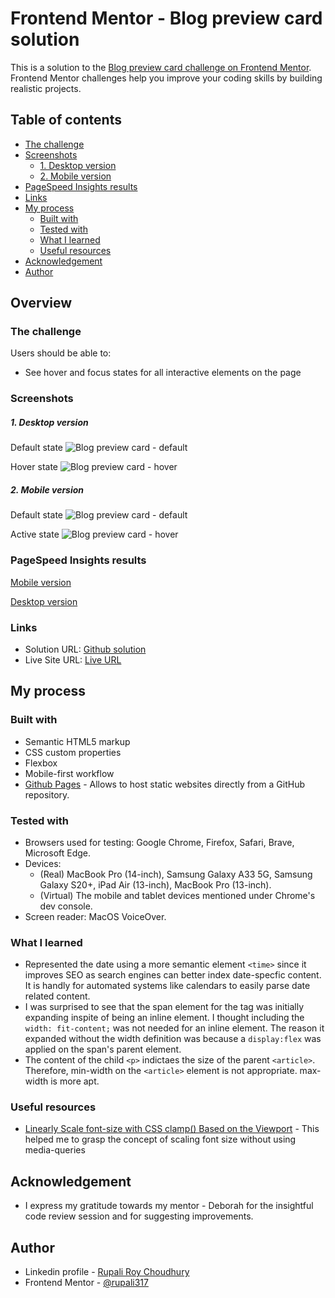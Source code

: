 # Frontend Mentor - Blog preview card solution

This is a solution to the [Blog preview card challenge on Frontend Mentor](https://www.frontendmentor.io/challenges/blog-preview-card-ckPaj01IcS). Frontend Mentor challenges help you improve your coding skills by building realistic projects.

## Table of contents

- [The challenge](#the-challenge)
- [Screenshots](#screenshots)
  - [1. Desktop version](#1-desktop-version)
  - [2. Mobile version](#2-mobile-version)
- [PageSpeed Insights results](#pagespeed-insights-results)
- [Links](#links)
- [My process](#my-process)
  - [Built with](#built-with)
  - [Tested with](#tested-with)
  - [What I learned](#what-i-learned)
  - [Useful resources](#useful-resources)
- [Acknowledgement](#acknowledgement)
- [Author](#author)

## Overview

### The challenge

Users should be able to:

- See hover and focus states for all interactive elements on the page

### Screenshots

##### 1. Desktop version

Default state
![Blog preview card - default](./assets/screenshots/desktop/Blog-preview-card-default.png)

Hover state
![Blog preview card - hover](./assets/screenshots/desktop/Blog-preview-card-hover.PNG)

##### 2. Mobile version

Default state
![Blog preview card - default](./assets/screenshots/mobile/Blog-preview-card-default.jpg)

Active state
![Blog preview card - hover](./assets/screenshots/mobile/Blog-preview-card-hover.jpg)

### PageSpeed Insights results

[Mobile version](https://pagespeed.web.dev/analysis/https-rupali317-github-io-blog-preview-card-main/y6htck4h6s?form_factor=mobile)

[Desktop version](https://pagespeed.web.dev/analysis/https-rupali317-github-io-blog-preview-card-main/y6htck4h6s?form_factor=desktop)

### Links

- Solution URL: [Github solution](https://github.com/rupali317/blog-preview-card-main)
- Live Site URL: [Live URL](https://rupali317.github.io/blog-preview-card-main/)

## My process

### Built with

- Semantic HTML5 markup
- CSS custom properties
- Flexbox
- Mobile-first workflow
- [Github Pages](https://pages.github.com/) - Allows to host static websites directly from a GitHub repository.

### Tested with

- Browsers used for testing: Google Chrome, Firefox, Safari, Brave, Microsoft Edge.
- Devices:
  - (Real) MacBook Pro (14-inch), Samsung Galaxy A33 5G, Samsung Galaxy S20+, iPad Air (13-inch), MacBook Pro (13-inch).
  - (Virtual) The mobile and tablet devices mentioned under Chrome's dev console.
- Screen reader: MacOS VoiceOver.

### What I learned

- Represented the date using a more semantic element `<time>` since it improves SEO as search engines can better index date-specfic content. It is handly for automated systems like calendars to easily parse date related content.
- I was surprised to see that the span element for the tag was initially expanding inspite of being an inline element. I thought including the `width: fit-content;` was not needed for an inline element. The reason it expanded without the width definition was because a `display:flex` was applied on the span's parent element.
- The content of the child `<p>` indictaes the size of the parent `<article>`. Therefore, min-width on the `<article>` element is not appropriate. max-width is more apt.

### Useful resources

- [Linearly Scale font-size with CSS clamp() Based on the Viewport](https://css-tricks.com/linearly-scale-font-size-with-css-clamp-based-on-the-viewport/) - This helped me to grasp the concept of scaling font size without using media-queries

## Acknowledgement

- I express my gratitude towards my mentor - Deborah for the insightful code review session and for suggesting improvements.

## Author

- Linkedin profile - [Rupali Roy Choudhury](https://www.linkedin.com/in/rupali-rc/)
- Frontend Mentor - [@rupali317](https://www.frontendmentor.io/profile/rupali317)
